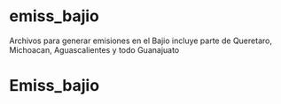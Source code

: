 # emiss_bajio
 Archivos para generar emisiones en el Bajio 
  incluye parte de Queretaro, Michoacan, Aguascalientes y todo Guanajuato
# Emiss_bajio
